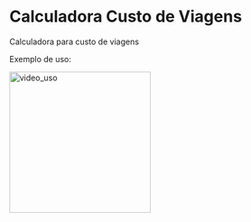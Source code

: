 # Calculadora Custo de Viagens
Calculadora para custo de viagens

Exemplo de uso:

<img src="https://github.com/wendersonj/custo_viagem/blob/main/video_app.gif" alt="video_uso" width="250" height="250">


